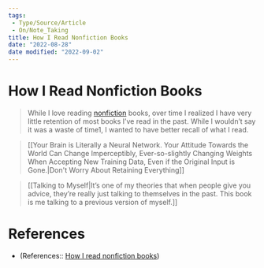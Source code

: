 ```yaml
---
tags:
 - Type/Source/Article
 - On/Note_Taking
title: How I Read Nonfiction Books
date: "2022-08-28"
date modified: "2022-09-02"
---
```


# How I Read Nonfiction Books
> While I love reading [nonfiction](https://amir.rachum.com/blog/2019/03/16/nonfiction/) books, over time I realized I have very little retention of most books I’ve read in the past. While I wouldn’t say it was a waste of time1, I wanted to have better recall of what I read.

> [[Your Brain is Literally a Neural Network. Your Attitude Towards the World Can Change Imperceptibly, Ever-so-slightly Changing Weights When Accepting New Training Data, Even if the Original Input is Gone.|Don't Worry About Retaining Everything]]

> [[Talking to Myself|It’s one of my theories that when people give you advice, they’re really just talking to themselves in the past. This book is me talking to a previous version of myself.]]

# References
- (References:: [How I read nonfiction books](https://amir.rachum.com/blog/2022/08/28/litnotes/))
